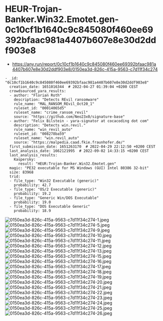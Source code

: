 # HEUR-Trojan-Banker.Win32.Emotet.gen-0c10cf1b1640c9c845080f460ee69392bfaac981a4407b607e8e30d2ddf903e8

- https://any.run/report/0c10cf1b1640c9c845080f460ee69392bfaac981a4407b607e8e30d2ddf903e8/0150ea3d-826c-415a-9563-c7d11f34c274

```
- _id: "0c10cf1b1640c9c845080f460ee69392bfaac981a4407b607e8e30d2ddf903e8"
  creation_date: 1651016344  # 2022-04-27 01:39:04 +0200 CEST
  crowdsourced_yara_results: 
  - author: "Florian Roth"
    description: "Detects REvil ransomware"
    rule_name: "MAL_RANSOM_REvil_Oct20_1"
    ruleset_id: "00014065d5"
    ruleset_name: "crime_ransom_revil"
    source: "https://github.com/Neo23x0/signature-base"
  - author: "Felix Bilstein - yara-signator at cocacoding dot com"
    description: "Detects win.revil."
    rule_name: "win_revil_auto"
    ruleset_id: "008278ba59"
    ruleset_name: "win.revil_auto"
    source: "https://malpedia.caad.fkie.fraunhofer.de/"
  first_submission_date: 1651263170  # 2022-04-29 22:12:50 +0200 CEST
  last_analysis_date: 1662121995  # 2022-09-02 14:33:15 +0200 CEST
  last_analysis_results: 
    Kaspersky: 
      result: "HEUR:Trojan-Banker.Win32.Emotet.gen"
  magic: "PE32 executable for MS Windows (GUI) Intel 80386 32-bit"
  size: 83968
  trid: 
  - file_type: "Win32 Executable (generic)"
    probability: 42.7
  - file_type: "OS/2 Executable (generic)"
    probability: 19.2
  - file_type: "Generic Win/DOS Executable"
    probability: 19.0
  - file_type: "DOS Executable Generic"
    probability: 18.9
```

![0150ea3d-826c-415a-9563-c7d11f34c274-1.jpeg](0150ea3d-826c-415a-9563-c7d11f34c274-1.jpeg)
![0150ea3d-826c-415a-9563-c7d11f34c274-5.jpeg](0150ea3d-826c-415a-9563-c7d11f34c274-5.jpeg)
![0150ea3d-826c-415a-9563-c7d11f34c274-9.jpeg](0150ea3d-826c-415a-9563-c7d11f34c274-9.jpeg)
![0150ea3d-826c-415a-9563-c7d11f34c274-10.jpeg](0150ea3d-826c-415a-9563-c7d11f34c274-10.jpeg)
![0150ea3d-826c-415a-9563-c7d11f34c274-11.jpeg](0150ea3d-826c-415a-9563-c7d11f34c274-11.jpeg)
![0150ea3d-826c-415a-9563-c7d11f34c274-12.jpeg](0150ea3d-826c-415a-9563-c7d11f34c274-12.jpeg)
![0150ea3d-826c-415a-9563-c7d11f34c274-13.jpeg](0150ea3d-826c-415a-9563-c7d11f34c274-13.jpeg)
![0150ea3d-826c-415a-9563-c7d11f34c274-15.jpeg](0150ea3d-826c-415a-9563-c7d11f34c274-15.jpeg)
![0150ea3d-826c-415a-9563-c7d11f34c274-16.jpeg](0150ea3d-826c-415a-9563-c7d11f34c274-16.jpeg)
![0150ea3d-826c-415a-9563-c7d11f34c274-17.jpeg](0150ea3d-826c-415a-9563-c7d11f34c274-17.jpeg)
![0150ea3d-826c-415a-9563-c7d11f34c274-18.jpeg](0150ea3d-826c-415a-9563-c7d11f34c274-18.jpeg)
![0150ea3d-826c-415a-9563-c7d11f34c274-19.jpeg](0150ea3d-826c-415a-9563-c7d11f34c274-19.jpeg)
![0150ea3d-826c-415a-9563-c7d11f34c274-20.jpeg](0150ea3d-826c-415a-9563-c7d11f34c274-20.jpeg)
![0150ea3d-826c-415a-9563-c7d11f34c274-21.jpeg](0150ea3d-826c-415a-9563-c7d11f34c274-21.jpeg)
![0150ea3d-826c-415a-9563-c7d11f34c274-22.jpeg](0150ea3d-826c-415a-9563-c7d11f34c274-22.jpeg)
![0150ea3d-826c-415a-9563-c7d11f34c274-23.jpeg](0150ea3d-826c-415a-9563-c7d11f34c274-23.jpeg)
![0150ea3d-826c-415a-9563-c7d11f34c274-24.jpeg](0150ea3d-826c-415a-9563-c7d11f34c274-24.jpeg)
![0150ea3d-826c-415a-9563-c7d11f34c274-25.jpeg](0150ea3d-826c-415a-9563-c7d11f34c274-25.jpeg)
![0150ea3d-826c-415a-9563-c7d11f34c274-26.jpeg](0150ea3d-826c-415a-9563-c7d11f34c274-26.jpeg)
